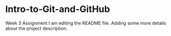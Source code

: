 # Intro-to-Git-and-GitHub
Week 3 Assignment 
I am editing the README file. Adding some more details about the project description.
